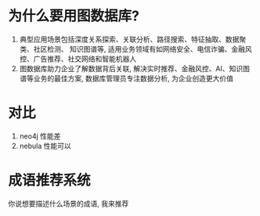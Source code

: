 # 为什么要用图数据库? 

1. 典型应用场景包括深度关系探索、关联分析、路径搜索、特征抽取、数据聚类、社区检测、 知识图谱等, 适用业务领域有如网络安全、电信诈骗、金融风控、广告推荐、社交网络和智能机器人
2. 图数据库助力企业了解数据背后关联, 解决实时推荐、金融风控、AI、知识图谱等业务的最佳方案, 数据库管理员专注数据分析, 为企业创造更大价值

# 对比

1. neo4j 性能差
2. nebula 性能可以

# 成语推荐系统
你说想要描述什么场景的成语, 我来推荐